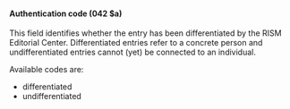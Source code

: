 #### Authentication code (042 $a)

This field identifies whether the entry has been differentiated by the RISM Editorial Center. Differentiated entries refer to a concrete person and undifferentiated entries cannot (yet) be connected to an individual.   
  
Available codes are:  

- differentiated 
- undifferentiated
